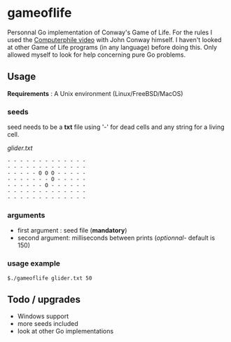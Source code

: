 # gameoflife
Personnal Go implementation of Conway's Game of Life.
For the rules I used the [Computerphile video](https://www.youtube.com/watch?v=E8kUJL04ELA) with John Conway himself.
  I haven't looked at other Game of Life programs (in any language) before doing this. Only allowed myself to look for help concerning pure Go problems.
  
## Usage

**Requirements** : A Unix environment (Linux/FreeBSD/MacOS)

### seeds

seed needs to be a **txt** file using '-' for dead cells and any string for a living cell.

*glider.txt*

```
- - - - - - - - - - - - -
- - - - - - - - - - - - -
- - - - - O O O - - - - -
- - - - - - - O - - - - -
- - - - - - O - - - - - -
- - - - - - - - - - - - -
- - - - - - - - - - - - -
```

### arguments

- first argument : seed file (**mandatory**)
- second argument: milliseconds between prints (*optionnal*- default is 150)

### usage example

```
$./gameoflife glider.txt 50
```

## Todo / upgrades

- Windows support
- more seeds included
- look at other Go implementations

